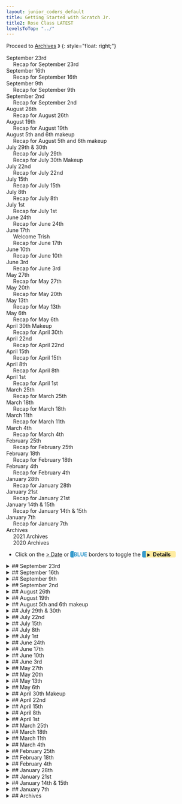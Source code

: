 ```yaml
---
layout: junior_coders_default
title: Getting Started with Scratch Jr.
title2: Rose Class LATEST
levelsToTop: "../"
---
```



Proceed to [Archives](./RoseClassNotes-Archives.html) 》 
{: style="float: right;"}
<br clear="both">

<div id="toc">

<!-- TOC -->

* [September 23rd](#september-23rd)
  * [Recap for September 23rd](#recap-for-september-23rd)
* [September 16th](#september-16th)
  * [Recap for September 16th](#recap-for-september-16th)
* [September 9th](#september-9th)
  * [Recap for September 9th](#recap-for-september-9th)
* [September 2nd](#september-2nd)
  * [Recap for September 2nd](#recap-for-september-2nd)
* [August 26th](#august-26th)
  * [Recap for August 26th](#recap-for-august-26th)
* [August 19th](#august-19th)
  * [Recap for August 19th](#recap-for-august-19th)
* [August 5th and 6th makeup](#august-5th-and-6th-makeup)
  * [Recap for August 5th and 6th makeup](#recap-for-august-5th-and-6th-makeup)
* [July 29th & 30th](#july-29th--30th)
  * [Recap for July 29th](#recap-for-july-29th)
  * [Recap for July 30th Makeup](#recap-for-july-30th-makeup)
* [July 22nd](#july-22nd)
  * [Recap for  July 22nd](#recap-for--july-22nd)
* [July 15th](#july-15th)
  * [Recap for July 15th](#recap-for-july-15th)
* [July 8th](#july-8th)
  * [Recap for July 8th](#recap-for-july-8th)
* [July 1st](#july-1st)
  * [Recap for July 1st](#recap-for-july-1st)
* [June 24th](#june-24th)
  * [Recap for June 24th](#recap-for-june-24th)
* [June 17th](#june-17th)
  * [Welcome Trish](#welcome-trish)
  * [Recap for June 17th](#recap-for-june-17th)
* [June 10th](#june-10th)
  * [Recap for June 10th](#recap-for-june-10th)
* [June 3rd](#june-3rd)
  * [Recap for June 3rd](#recap-for-june-3rd)
* [May 27th](#may-27th)
  * [Recap for May 27th](#recap-for-may-27th)
* [May 20th](#may-20th)
  * [Recap for May 20th](#recap-for-may-20th)
* [May 13th](#may-13th)
  * [Recap for May 13th](#recap-for-may-13th)
* [May 6th](#may-6th)
  * [Recap for May 6th](#recap-for-may-6th)
* [April 30th Makeup](#april-30th-makeup)
  * [Recap for April 30th](#recap-for-april-30th)
* [April 22nd](#april-22nd)
  * [Recap for April 22nd](#recap-for-april-22nd)
* [April 15th](#april-15th)
  * [Recap for April 15th](#recap-for-april-15th)
* [April 8th](#april-8th)
  * [Recap for April 8th](#recap-for-april-8th)
* [April 1st](#april-1st)
  * [Recap for April 1st](#recap-for-april-1st)
* [March 25th](#march-25th)
  * [Recap for March 25th](#recap-for-march-25th)
* [March 18th](#march-18th)
  * [Recap for March 18th](#recap-for-march-18th)
* [March 11th](#march-11th)
  * [Recap for March 11th](#recap-for-march-11th)
* [March 4th](#march-4th)
  * [Recap for March 4th](#recap-for-march-4th)
* [February 25th](#february-25th)
  * [Recap for February 25th](#recap-for-february-25th)
* [February 18th](#february-18th)
  * [Recap for February 18th](#recap-for-february-18th)
* [February 4th](#february-4th)
  * [Recap for February 4th](#recap-for-february-4th)
* [January 28th](#january-28th)
  * [Recap for January 28th](#recap-for-january-28th)
* [January 21st](#january-21st)
  * [Recap for January 21st](#recap-for-january-21st)
* [January 14th & 15th](#january-14th--15th)
  * [Recap for January 14th & 15th](#recap-for-january-14th--15th)
* [January 7th](#january-7th)
  * [Recap for January 7th](#recap-for-january-7th)
* [Archives](#archives)
  * [2021 Archives](#2021-archives)
  * [2020 Archives](#2020-archives)

<!-- /TOC -->

</div>

-   Click on the [> Date]() or <span style="color: #3399cc;  border-left: 9px solid #3399cc!important;border-radius: 4px 4px; font-weight: bold">BLUE</span> borders to toggle the <span style="background-color:#ffeca0; border-left: 10px solid #3399cc !important;border-radius: 4px 4px;"><b> &nbsp;<span style="font-size: 70%">▶︎</span>&nbsp;&nbsp;Details&nbsp;&nbsp;&nbsp;&nbsp;</b></span> 


<details markdown=1>
<summary markdown=1>## September 23rd
</summary>

## September 23rd

### Recap for September 23rd

- Student M
Student M began early progress on our next project, a Halloween Project. We talked about different kinds of intro screens, and he found a zombie gif he wanted to use online. Using unscreen, we removed the background. He then added some text and I showed him how to use the option key to enlarge text while keeping the ratio the same. I also showed him how to copy characters from costume to costume. 


- Student S
Student S added information about her Scratch project to her Showcase Poster.

{% include zakviewer.html Name="2022-09-23 ChaseGame" ID="https://scratch.mit.edu/projects/736277625/" caption="This project uses the arrow keys to move the player, and if the player is touching the man with crossed arms, he disappears." %}


* Student D
Student D remade his pong game by completing the tutorial. He added various effects like changing color when the ball hits the padded.  

{% include zakviewer.html Name="2022-09-23 ball bounce" ID="https://scratch.mit.edu/projects/732792226/" caption="I showed him how to use a broadcast to add sound and adjust the volume so the paddle sound and game sound could both be heard." %}


</details>



<details markdown=1>
<summary markdown=1>## September 16th
</summary>

## September 16th

### Recap for September 16th

Student Y
: Student Y finished his Showcase presentation and made final adjustments to his project. He got stuck hiding both a sprite and its clone, and the main concept he needed was that broadcasts are run by both parents and clones. Instead of hiding directly, using a broadcast can hide and show them both at the same time. Working independently he also added a button. 

学生Yはショーケースのプレゼンテーションを終え、プロジェクトの最終調整を行いました。彼はスプライトとそのクローンの両方を隠して立ち往生し、彼が必要としていた主なコンセプトは、放送は両親とクローンの両方によって実行されることでした。直接非表示にする代わりに、ブロードキャストを使用すると、両方を同時に非表示にしたり表示したりできます。独立して作業していた彼は、ボタンも追加しました。

Student K
: He finished his Showcase poster. In his project, his game replay step was not showing the right  background. The key was to find which sprite had the background he wanted, and then which message should show the background. 

彼はショーケースのポスターを完成させました。彼のプロジェクトでは、ゲームのリプレイステップが適切な背景を表示していませんでした。重要なのは、どのスプライトに彼が望む背景があるか、そしてどのメッセージに背景を表示するべきかを見つけることでした。

Student M
: Student M made an important realization all by himself. He wanted money to be 10 or more, but was using a test if money > 10. He realized that he should use if money > 8 for the test instead. It is impressive that he figured this out on his own, and shows his capacity for logical thinking and problem solving. 

学生Mは、重要なことをすべて自分で実現しました。彼はお金が10以上になることを望んでいましたが、お金が10>かどうかのテストを使用していました。彼は、代わりにテストにお金が8>場合を使うべきだと気付きました。これを自分で考え出し、論理的思考と問題解決の能力を発揮しているのが印象的です。

Student S
: She is making a second project for her showcase. In fact, she made a mistake (using y instead of x) following the tutorial, it led to some problem solving. I introduced her to the concept of x and y axes, and she was able to find the mistake. When she finished the tutorial project, she did a great job adding up and down motion to it, and adding sound to her project.

彼女はショーケースのために2番目のプロジェクトを作っています。実際、彼女はチュートリアルに従って(xの代わりにyを使用して)間違いを犯し、それはいくつかの問題解決につながりました。私は彼女にx軸とy軸の概念を紹介し、彼女は間違いを見つけることができました。チュートリアル プロジェクトが終了すると、上下の動きを追加し、プロジェクトにサウンドを追加するのに素晴らしい仕事をしました。


Student D
: Student D  did a lot of work adding a second project to his Showcase, when tragedy struck. His computer crashed unexpectedly, and the project was erased from Scratch (somewhat unexplicably). Luckily we have a little time before the showcase to recreate it.

学生Dは、悲劇が襲ったとき、彼のショーケースに2番目のプロジェクトを追加する多くの仕事をしました。彼のコンピュータは予期せずクラッシュし、プロジェクトはスクラッチから消去されました(やや不可解なことに)。幸いなことに、ショーケースの前にそれを再現する時間があります。

</details>

<details markdown=1>
<summary markdown=1>## September 9th
</summary>

## September 9th

### Recap for September 9th

Today was an artistic day as kids finished the final version of their Showcase Posters. After fixing the grammar of their drafts, we got out the pens, paper, and scrapbook sheets and created the final mockups, added decorative touches, and put it all together in the scrapbooking sheets. Kids really enjoyed pulling back the cover sheets. The results we quite nice.

{% include imgur.html title="" ID="https://i.imgur.com/RTatZto.jpg" caption="Come to our Showcase on September 30th, after 5PM, to see the rest." width="" height="" spacer="" %}

More than just an art project, this activity is a way of helping kids take pride in their work

It also helps them reflect on questions like:
- What makes a project great? What are the elements of a good game?
- What do I like about this project? What do I like? What would other people like?
- How would I explain this project to someone else? 
- What is a good set of instructions?  How do I make the game easy to use?
- How do specific code points work in the game? How do blocks go together to accomplish major and minor tasks?

Working on the text helped me work on and evaluate the kids' English skills as well. The writing and rewriting process helped them learn and reinforce new skills related to spelling, grammar, vocabulary, and so on. After the break we had a group sharing time where kids practice presenting about their project with others in English.



</details>

<details markdown=1>
<summary markdown=1>## September 2nd
</summary>

## September 2nd

### Recap for September 2nd

Today we continued working on preparation for the Fall Showcase. Kids started or continued adding sections to their Poster, including summaries, favorite parts, instructions and game play, details about the code, and fun facts. 

In addition I did a few one-on-one sessions with the kids, including fixing an accidentally deleted sprite, and initializing positions so the sprite would stay in position.

At the end of class I noted with them some of their accomplishments for the day:

- Student M wanted to write in Japanese first and then translate that into English. When he tried to explain the Japanese to me in English, he found he could just say it in English directly.

- Student D worked very steadily and neatly.

- Student S was good at asking for help and being patient about getting answers.

- Student Y was also very organized and worked independently.

- Student K enjoyed collaborating and made a good effort at explaining his questions English.

- Student H was very enthusiastic and showed initiative and creativity. His poster design was a model for the rest of the class. 

</details>


<details markdown=1>
<summary markdown=1>## August 26th
</summary>

## August 26th

### Recap for August 26th

Today we began with an overview of the upcoming Fall Showcase. (more information about this will be sent to parents soon.) I went over the various elements they will be prepared to talk about, such as giving an introduction, explaining the game play, and so on.

Student K and M  wrote short descriptions of their projects as part of their introductions. This inspired them to make minor improvements to their games, such as adding a game over score or descriptions of the various levels.

Student S chose some projects for her Showcase and we practiced describing her ScratchJr. projects and how they function. She may also demonstrate a recent Scratch project.


</details>


<details markdown=1>
<summary markdown=1>## August 19th
</summary>

## August 19th

### Recap for August 19th


{% include zakviewer.html Name="2022 8 19 COFM Final" ID="https://scratch.mit.edu/projects/716775548/" caption="Student M has completed his project. 

His final addition this week was to add a high score variable and show it, just as in [this Jelly Jump project](https://scratch.mit.edu/projects/674006017/). We examined the code, and found and imported the sprite that displays the score, and the code in the project that updates the score:

``` 
when @greenFlag clicked
forever
    set [score v] to (round (((scrollY) + (50)) / (100)))
    if <(score) > (☁ Actual highscore)> then
        set [☁ Actual highscore v] to (score)
    end
end
```
{: .msb}

He then modified this to work in his project.

``` 
when @greenFlag clicked
forever
    if <(MONEY) > (☁ Actual highscore)> then
        set [☁ Actual highscore v] to (MONEY)
    end
end
```
{: .msb}

This was a great exercise in hacking and reusing code from one project to another.
<span>" %}


{% include zakviewer.html Name="2022 8 19 Submarine remix on Scratch" ID="https://scratch.mit.edu/projects/593081843/" caption="We then discussed his next project, and he looked through his rather long list of remixes to find one he liked, which turns out to be this submarine game." %}


Since Student S is starting Scratch, I suggested she try [Run Marco Run](https://runmarco.allcancode.com/), which is a useful as training for using Scratch. She was able to get through the first few levels very well on her own. 

{% include imgur.html title="" ID="https://i.imgur.com/lyVrsXp.jpg" caption="When she reached the stage of having to repeat a series of blocks we used pen and paper to work out what the repeated sequence should be. After a few tries she seemed to get it." width="" height="300px" spacer="" %}

{% include zakviewer.html Name="2022 8 19 heart, cloud and ballon" ID="https://scratch.mit.edu/projects/719819301/" caption="She also finished the flying tutorial she started last week. I challenged her to add something to the project, and suggested she use a change size block, and this is how it came out." %}

Student H mostly explored on his own. Though he indicated he wanted to make a project, he did not do so in the end.




</details>



<details markdown=1>
<summary markdown=1>## August 5th and 6th makeup
</summary>

## August 5th and 6th makeup

### Recap for August 5th and 6th makeup



This week some of our class joined with the Summer Coding Camp, where they could work with other scratchers. 

{% include zakviewer.html Name="2022 8 5 Student K Roulette Wheel" ID="https://scratch.mit.edu/projects/719581720/" caption="For example, Student K made this project with a start button and a rotationg roulette wheel." %}

{% include zakviewer.html Name="2022 8 5 Student K color effect" ID="https://scratch.mit.edu/projects/614660661/" caption="He also made a series of projects such as this one exploring color effects." %}

{% include zakviewer.html Name="2022 8 5 Student D" ID="https://scratch.mit.edu/projects/718490181/" caption="Student D also joined the Cooding camp and worked on this maze project." %}

{% include zakviewer.html Name="2022 8 5 COFM for 2022 07 29 code with instructions on Scratch" ID="https://scratch.mit.edu/projects/716775548/" caption="Student M finished adding the art gallery for his project and initialized his variables. I can see that he is beginning to understand how to modify the project, and the project is now quite functional." %}

{% include zakviewer.html Name="2022 8 5 Untitled on Scratch" ID="https://scratch.mit.edu/projects/719819301/" caption="Student S is graduating up to scratch, and made this project based on a flying tutorial. She is doing a great job quickly developing mouse and keyboard skills needed for Scratch, and is able to navigate the tutorial almost by herself." %}

</details>


<details markdown=1>
<summary markdown=1>## July 29th & 30th
</summary>

## July 29th & 30th

### Recap for July 29th


{% include zakviewer.html Name="2022-07-29 Demon Game" ID="https://scratch.mit.edu/projects/708689193/" caption="Student K fixed his weapons to show meaningful weapon names when hovering. He added code to attack when the space key is pressed. The coding focus was broadcasts and creating myblocks." %}


{% include zakviewer.html Name="2022-07-29 COFM " ID="https://scratch.mit.edu/projects/716775548/" caption="Student M started making the code for his 3rd room. We reviewed the concept of nested ifs, and when he suddenly got it, he was off. He is making great progress and as usual showing great initiative." %}



{% include imgur.html title="" ID="https://i.imgur.com/M5KIwGR.gif" caption="Student S created a variation of the Animate My Name Bootup Project. We used multiple start blocks to make the letters move at different angles and spin at different speeds." width="" height="" spacer="" %}

### Recap for July 30th Makeup

{% include zakviewer.html Name="2022 8 2 Untitled-7 on Scratch" ID="https://scratch.mit.edu/projects/716423538/" caption="Though Student D arrived late and was only in class briefly, he did make this original project. The project is not quite finished but his effort working out how to code it  was very good." %}



</details>


<details markdown=1>
<summary markdown=1>## July 22nd
</summary>

##  July 22nd

###  Recap for  July 22nd


{% include zakviewer.html Name="2022 7 25 COFM" ID="https://scratch.mit.edu/projects/716761149/" caption="
Student M did some layer adjusting: the room closed sprite covering the classroom has to appear in front of the classroom when the game starts. If the he has enough money, clicking the sprite opens the classroom. We then used some nested ifs: if the cat is assigned to go to the classroom, then if there is enough money, the cat can go to the classroom. 

Student M has definitely improved his skill in the course of this project.  Having done two room with help, I think he might be ready to take on the final 6 rooms by himself. 

<span>" %}

{% include imgur.html title="" ID="https://i.imgur.com/XFfxbPF.png" caption="Student D worked on making a project about someone turning on a lightbulb. I gave him some tips on using the costume editor that he used to make this drawing." width="" height="" spacer="" %}

{% include zakviewer.html Name="2022-07-25 Untitled-7 on Scratch" ID="https://scratch.mit.edu/projects/716423538/" caption="He also made this project based on a tutorial." %}

Student S made a ScratchJr. maze project similar to a mario platformer. She did a great job using message blocks, and together we added coins that disappear when the player touches them, and even a flashing effect and sound.

Student K continued making his go home button clear all the screens. We are working on adding code that will allow the player to use the weapon to attack the spider and skeleton. 

</details>



<details markdown=1>
<summary markdown=1>## July 15th
</summary>

## July 15th

### Recap for July 15th

* Demon Game

{% include zakviewer.html Name="2022 7 15 COFM 5" ID="https://scratch.mit.edu/projects/708689193/" caption="Student K first problem was that his You Die screen was showing when the game started. This was a good demonstration of why initialization is importabe. Then he added a return HOME button" %}

{% include zakviewer.html Name="2022 07 15 broadcast demo on Scratch" ID="https://scratch.mit.edu/projects/714399589/" caption="To implement his HOME button I used this basic project to show him how to use broadcasts and receive blocks to control other blocks. Clicking the cat hides the girl and makes the bowtie jump. Hiding the screen and buttons also led into a discussion about layers." %}

* Family Mart

{% include zakviewer.html Name="2022 7 15 COFM 2022 07 15 on Scratch" ID="https://scratch.mit.edu/projects/714407794/editor" caption="Student Y finished putting in the code for his classroom and then he worked on making that classroom only open up once the money is $100. He also changed some variables his names to make them more consistent." %}

Student H all worked on his own.

ScratchJr.
  : Student A made a project focusing on using a touch block. He made several characters that you could touch to make them say silly sounds. I suggested that he had separate motions that would start and last as long as the sounds. Adjusting it to do that was kind of fun.

  : Student S made a fidget spinner project and then added many characters that also did various turns. At the end of the class we used the camera to make a turning picture fidget.





</details>


<details markdown=1>
<summary markdown=1>## July 8th
</summary>

## July 8th

### Recap for July 8th

Scratch
  : The scratch group worked on individual projects today.

* Student M continued working on adding a second room to his project, and today his focus was on creating and modifying myblocks.

{% include imgur.html title="" ID="https://i.imgur.com/MeYggxz.png" caption="By renaming and creating new myblocks, he created separate code paths for the Family Mart and Classroom." width="" height="" spacer="" %}

{% include imgur.html title="" ID="https://i.imgur.com/XoBh3y4.png" caption="He began creating the matching code for these myblocks." width="" height="" spacer="" %}

* Student K fixed a mistake he made in copying my template code, and so was finally able to get the hearts to work. 

{% include imgur.html title="" ID="https://i.imgur.com/yEzbdlP.png" caption="He also transcribed another section of code that detects when the player dies. He began working on the 'you die' screen." width="" height="" spacer="" %}

* Pong Game

I prompted Student A to add some new features to his Pong game. He wanted to make the game repeat, so I introduced broadcast and receive blocks and we used them to make his project repeat after the ball breaks. 

{% include imgur.html title="" ID="https://i.imgur.com/XQ9mkZK.png" caption="I briefly explained why we needed a stop this script block here. Then, we used broadcast and receive to add a game over effect. " width="" height="" spacer="" %}

{% include zakviewer.html Name="2022-07-09 bounce game Daifuku 2022 07 01 on Scratch" ID="https://scratch.mit.edu/projects/710787791/" caption="While class finished he was working on adding a cat who comes in at the end of the game to break the broom." %}

* Exploring 
  
Student H seemed happy exploring games on his own today.


ScratchJr.
  : The ScratchJr. kids worked with our new teacher Trisha to make several original projects.

* Cat coming out of a shell

Student A made a couple of projects with original ideas. In one of them he cleverly makes a cat come out of a shell by moving the shell out of the way. He also created some clever synchronized motions. Even though he is still getting command of Scratch program logic, he is being very creative with what he can accomplish.

* Racing Game

Student S made a kind of racing game, where you can touch the cars to make them reach the end and go to the next screen. We talked about what a good next project for her would be, and we came up with the idea for a kind of maze where you have to tap the sprites in the right order to get the cat accross the screen. I introduced her to the copy shape tool in the image editor and she explored fun way to make drawings with this. Student S is also showing a lot of creativity and independent learning as well.



</details>


<details markdown=1>
<summary markdown=1>## July 1st
</summary>

## July 1st

### Recap for July 1st

Scratch Jr.
  : Student A made a game about 2 cats fighting each other  

  : Student S maze project: we made a dragon maze game. , using messages to hide another character  
  

Scratch
  : Student Y continued working on generating random armor. He added more costumes and the appropriate code in parts of the costume but still has some parts to finish.


  : Student K worked on cleaning up his projeect by renaming sprites. I worked with him to learn how to add code from a text template.
  
  
  : Student M worked very hard this week. To create the second room (the family mart) in his project, we first renamed the original mybocks and then created similar myblocks for the second room (the classroom). He has a few more steps before the second room is working.


{% include zakviewer.html Name="2022-07-02 bounce game" ID="https://scratch.mit.edu/projects/710787791/" caption="
Student D worked on his modified Broom Pong game. he wanted the ball to break, so I showed him how to create basic animation frames of the ball breaking using the editor. He made the costumes and next week we will make the broom break when it is hit. 
" %}


Student H did not create any projects today.


</details>


<details markdown=1>
<summary markdown=1>## June 24th
</summary>

## June 24th

### Recap for June 24th

{% include zakviewer.html Name="2022-06-24 Baseball" ID="https://scratch.mit.edu/projects/708987771/" caption="Student D made a baseball game. I gave him an introduction to a variety or different blocks, for example, the 'key pressed - key pressed' trick:

```
change y by ((10) * (<key [up arrow v] pressed?> - <key [down arrow v] pressed?>))
```
{: .msb} 

makes the batter move. We make the baseball bounce against the ball and edge like this:

```
if <touching [Ball v]?> then
	point in direction (180)
	change [score v] by (-1)
end
if on edge, bounce
```
{: .msb} 

<span>" %}

{% include zakviewer.html Name="2022-06-24 Student Y Demon Game Fixed 2022 06 18 on Scratch" ID="https://scratch.mit.edu/projects/666094890/" caption="Today was a mostly a cleanup day for Student Y, who cleaned up his code to incorporate his armor selection step into the main flow. " %}

{% include zakviewer.html Name="2022-06-24 Demon Game with instructions cleaned up copy on Scratch" ID="https://scratch.mit.edu/projects/708689193/" caption="Student K also worked on his Demon Game" %}

{% include imgur.html title="" ID="https://i.imgur.com/tZPxb7v.png" caption="I gave him a rubric to complete and he make the corresponding code (with one mistake). He was very clever and discovered he could use emoji as costume names." width="" height="" spacer="" %}


{% include zakviewer.html Name="2022-06-29 COFM 2022 06 24 with directions for next week on Scratch" ID="https://scratch.mit.edu/projects/709704281/" caption="Student M began adding a second room to his project. He created new my blocks and used an if block to select which room his sprite will go to. This is still a work in progress." %}

Student S worked on making a simple maze in scratch.

Student A created a game in ScratchJr.: 

{% include giphy.html link="https://media.giphy.com/media/g6hT24RX0z023KDlFE/" %} 

Student H did not do any coding today, but focused on a fortnite scratch game.


</details>


<details markdown=1>
<summary markdown=1>## June 17th
</summary>

## June 17th

### Welcome Trish
A new assistant, Trish, will be joining our Friday class. She spent most of the class getting to know some of the kids, and having them 'teach her' about Scratch and ScratchJr. Trish is one of our Thursday Emerging Fluency teachers, but she will be coding with us on Fridays, so feel free to introduce yourself to her.


### Recap for June 17th

{% include zakviewer.html Name="2022-06-17 Student M COFM " ID="https://scratch.mit.edu/projects/701386865/" caption="First, Student M fixed the routine changes the max in the room when clicked. Then he made a new room for his cars if they get more than 100 pts." %}
{% include imgur.html title="" ID="https://i.imgur.com/CCH7VkZ.png" caption="He was able to code this mostly on his own, which was a step up for him." width="" height="" spacer="" %}


{% include zakviewer.html Name="2022-06-17 Student Y Demon Game Fixed 2022 03 25 on Scratch" ID="https://scratch.mit.edu/projects/666094890/" caption="Student Y first did some housekeepin on his project, such as fixing the initial position of his armor stand, and properly naming his sprites.  " %}

{% include zakviewer.html Name="2022-06-17 Simple broadcast on click demo" ID="https://scratch.mit.edu/projects/706303339/" caption="Then I created him this demo project so he could see how to use broadcasts and randomly generate different armor. He worked on creating more armor for his project." %}


{% include zakviewer.html Name="2022-06-17 Student K Demon Game" ID="https://scratch.mit.edu/projects/703632443/" caption="student K created a variable for Health Points and made his character lose HP when attacked by the spider or goblin. I explained to him how to make his heart show health points, but we left coding it until next week. It will eventually look like this: 

```
define renew health
show
if <(id) > (HP)> then
    switch costume to [black v]
    if <(id) < ((HP) + (10))> then
        switch costume to [half v]
    end
else
    switch costume to [red v]
end
show
```
{: .msb}

<span>" %}


{% include imgurmp4Captioned.html title="" link="https://i.imgur.com/GyJP5lm.mp4" caption="
A new teacher, Trisha, is joining us, and Student A and showed off his latest project to her about a cat and 'letter' M ? having a conversation. This is a good use of message and wait blocks to keep the conversation going." width="" height="" spacer="" %}



</details>

<details markdown=1>
<summary markdown=1>## June 10th
</summary>

## June 10th

### Recap for June 10th


{% include zakviewer.html Name="2022-06-10 butter on Scratch" ID="https://scratch.mit.edu/projects/703548222/" caption="Student H made a project devoted to the song Butter. We touched on how to initialize project, how to trigger an action with a click, and how to broadcast a message to all the blocks (so they hide), and included a glide and change size block when BTS is clicked. This project is a step forward for this child." %}

{% include zakviewer.html Name="2022-06-10 Demon Game with instructions" ID="https://scratch.mit.edu/projects/679374913/" caption="Student K worked on making the Spider move when the main game starts. Eventually the spider will deliver damage to Maikey, and the damage will be shown in the hearts. " %}

{% include zakviewer.html Name="2022-06-12 Student Y Demon Game Fixed 2022 03 25 on Scratch" ID="https://scratch.mit.edu/projects/666094890/" caption="Student Y revised his armor selection system. After pressing 'a' the armor selection screen shows. Pressing the random armor button sends a messge to generate a random weapon in the weapon block." %}


Student S made a project where a dragon tries to eat Utlraman. She used say, blocks, bump blokcs, visibility blocks, among others. The she began a 'day in the life' project that makes a 4 panel comic. She began by making a conversation bwteen here and her mother.

Student A made project called a sunny day for biking where and airplane and a bicyle walk through a scene with clouds, birds and a jumping basketball.

{% include zakviewer.html Name="2022-06-12 COFM 2022 06 03 with directions for next week on Scratch" ID="https://scratch.mit.edu/projects/701386865/" caption="Student M added some template code that increased the maximum number of occupants if the player has enought money. Then we adjust this in class to happen if the player clicks the family mart." %}



{% include zakviewer.html Name="2022-06-12 Untitled-3" ID="https://scratch.mit.edu/projects/703546178/" caption="Student D made a balloon popping game from a tutorial. Then we worked together to come up with some improvements such as sounds, setting a score limit of 100, color effects, and a star effect." %}


{% include imgur.html title="" ID="https://i.imgur.com/cHmQN3m.png" caption="The star effect uses the mosaic effects." width="" height="" spacer="" %}



</details>


<details markdown=1>
<summary markdown=1>## June 3rd
</summary>

## June 3rd

### Recap for June 3rd


{% include zakviewer.html Name="2022-06-03 COFM " ID="https://scratch.mit.edu/projects/701386865/" caption="Student M and I discussed next steps for his program. He wanted to make it that if you have enough money, the number of people in the Family Mart goes up. I gave him some pseudocode for how to do it, and he made an effort to complete it, to be completed next week." %}



{% include imgur.html title="" ID="https://i.imgur.com/tYe4T4M.png" caption="Student A made a multiscreen project. The first has the cat saying something and then goin gto the second dscreen. " width="" height="" spacer="" %}

{% include imgur.html title="" ID="https://i.imgur.com/Tto3bN2.png" caption="The second used the bump block to play a game of basketball. " width="" height="" spacer="" %}

{% include imgur.html title="" ID="https://i.imgur.com/Tto3bN2.png" caption="The third created a conversation between the cat and the robot using message blocks. Student A is making progress." width="" height="" spacer="" %}


{% include zakviewer.html Name="2022-06-03 Student D Pong" ID="https://scratch.mit.edu/projects/700521898/" caption="Student D made the pong tutorial. Then I challenged him to make some modifications. He made the color of the padddle chane when it is hit. He learned how to use the time to limit the game to 3 minutes. We talked about how to calulate how many seconds are in 3 minutes. He added levels, and the speed of the ball changes each level. He added a score." %}


Student S made a project describing her day. In addition to using a variety of blocks, I sowed her a trick to make it look as though she is getting dressed and the clothes are following her in the 2nd and 3rd screen.
{: .jsgif style='margin-bottom:0;'}
{% include giphy.html link="https://media.giphy.com/media/pbnDkWsoPLAHiGDyke/" %} 


Student H was not feeling well and spent most of the class resting.
{: .jsgif}

{% include zakviewer.html Name="2022-06-03 Student Y Demon Game" ID="https://scratch.mit.edu/projects/666094890/" caption="Student Y wanted to create a minecraft armor table. After a little discussion he understood the basic procedure and he used some initial go to blocks to place each part. When you press 'a'' the table appears." %}

{% include zakviewer.html Name="2022-06-03 Demon Game with instructions" ID="https://scratch.mit.edu/projects/679374913/" caption="Student K continued working on adapting his characters' costumes." %}

</details>



<details markdown=1>
<summary markdown=1>## May 27th
</summary>

## May 27th

### Recap for May 27th


UFO
  : Student S worked on her own project for a while, and then we worked together on an original project about UFO's. Two cats are speaking. She learned the "bump and step back" trick to activate a bump without getting stuck in a loop. She used wait blocks to make a conversation, and then a UFO appears.

{% include giphy.html link="https://media.giphy.com/media/r2SSTXQWb5kzXQygHu/" %} 


{% include veed.html title="" ID="https://www.veed.io/embed/fb341e14-92fd-4afc-9188-b0fe19c93248" caption="Student A made a project that used tap blocks and messages and a variety of blocks, including ones he created himself." width="" height="" spacer="" %}


 
{% include zakviewer.html Name="2022-05-7 Cat owns an Family Mart 2022 05 20 with directions" ID="https://scratch.mit.edu/projects/694152059/" caption="Student M followed a template that I gave him and added code to make his cats return when the family mart is full. " %}

{% include imgur.html title="" ID="https://i.imgur.com/6PxIh9R.png" caption="He learned how to use the set variable and swich costume blocks to create the effect." width="" height="" spacer="" %}


{% include imgur.html title="" ID="https://i.imgur.com/zjOyaqr.png" caption="Student K worked on carefully redrawing his character so it could be blue. Due to a limitation in Scratch this was necessary. This was a time consuming progress so kudos for sticking with it." width="" height="" spacer="" %}


{% include zakviewer.html Name="2022-05-27ß Scratch Project" ID="https://scratch.mit.edu/projects/697370880/" caption="Student D worked on various challenges using the point and move blocks. For example he had to make the 7 sprite move in a square, and then in a larger square. The next challenge, partly completed, is to make the 7 and 9 switch places." %}


</details>


<details markdown=1>
<summary markdown=1>## May 20th
</summary>

## May 20th

### Recap for May 20th


{% include zakviewer.html Name="2022-05-21 Cat owns an Family Mart 2022 05 20 with directions for next week on Scratch" ID="https://scratch.mit.edu/projects/694152059/" caption="student M made the cat go back to his original place when the family mart was full. " %}


{% include zakviewer.html Name="2022-05-21 Demon Game using clones on Scratch" ID="https://scratch.mit.edu/projects/679374913/" caption="Student K modified his code so that the weapons follow his Maikey sprite. He also added some more sprites." %}

{% include zakviewer.html Name="2022-05-21 Student Y Demon Game Fixed 2022 03 25 on Scratch" ID="https://scratch.mit.edu/projects/666094890/" caption="Student Y added more characters to his game. We discussed how to go about making names for his characters that appear above them." %}


{% include zakviewer.html Name="2022-05-21 にゃんこ大戦争 on Scratch" ID="https://scratch.mit.edu/projects/689871622/" caption="Student H began making a battle cats project by using the youtube video below" %}

{% include youtubelazy.html  videoID="-K2T5o0eYbk" %}


Student S made another BootupPD project called my family. We then upgraded the project by making the characters speak, and I gave her the challenge of making the characters speak in turn. This is an exercise in using bump blocks, the start block, and message blocks. Next we will continue making the conversation pass from person to person in the project.

Student A worked on a rocket project and played with the costume editor and adding photos.


{% include zakviewer.html Name="2022-05-21 Untitled on Scratch" ID="https://scratch.mit.edu/projects/693723636/" caption="Student D worked his first tutorials in scratch. After he had a basic understanding of the layout and how to place blocks I encouraged him to explore the blocks he could. He worked mostly wiht the say and move blocks, but he also discovered the myblock feature. I showed him how to use that to repeat actions several times." %}


</details>


<details markdown=1>
<summary markdown=1>## May 13th
</summary>

## May 13th

### Recap for May 13th



{% include zakviewer.html Name="2022-05-13 Student Y Demon Game " ID="https://scratch.mit.edu/projects/666094890/eitor" caption="Student Y's main objective today was to have a character lose 'power' when clicked. " %}

{% include imgur.html title="" ID="https://i.imgur.com/l29boIW.png" caption="He tried to figure it out himself, and got very close. The power needed to be multliplied by -1 for the routine to work. When the character runs out of power, he will fall over and dies." width="" height="" spacer="" %}

{% include zakviewer.html Name="2022-05-13 Demon Game using clones on Scratch" ID="https://scratch.mit.edu/projects/679374913/" caption="Student K made his Maikey sprite move on arrow presses and made other adjustments to his game." %}

{% include zakviewer.html Name="2022-05-13 Student H looking for eyeglasses " ID="https://scratch.mit.edu/projects/553913239/" caption="Student H came up with 2 projects this week. He made this game that had a crazy cat chaing a pair of sunglasses." %}


{% include zakviewer.html Name="2022-05-13 Student H にゃんこ大戦争" ID="https://scratch.mit.edu/projects/689871622/" caption="He also made this cat that fires cats project. Click the bottom cat to see it in action." %}


ScratchJr
  : The ScratchJR kids worked on making a racing game based on this BootupPd project. 

{% include youtubelazy.html  videoID="0QY_rF8h6-Y" %}

First we made the characters move at different speeds, and to return home when they touch another character at the end of the line. Student A had a lot of fun experimenting with the drawing editor. Student S made this into a Mother's Day project, and showed initiative and creativity in choosing characters and in making the course go vertically, which looks very nice. 

{% include giphy.html link="https://media.giphy.com/media/0gu6fdPTswX9AnIkx1/" %} 



</details>

<details markdown=1>
<summary markdown=1>## May 6th
</summary>

## May 6th

### Recap for May 6th

ScratchJr
  : Student A decided to review skills by making his own project. It involved characters moving across the screen and bumping into each other. He also greatly enjoyed typing in various emoji. 

  : Student S made a project where the characters move, bump into each other, and can be tapped to do things. This is a review of how to use in the bump, touch and loop blocks.
{% include giphy.html link="https://media.giphy.com/media/rYHuM5QrTmL50Odcag/" %} 

Scratch
  : Students K and Y both use clones to show the tools. student M
{% include imgur.html title="" ID="https://i.imgur.com/tePWjT5.png" caption="When they press the tool number key, it should move to the player. We  learned how to use the join block with a variable to detect different types of key presses with one block. This way we compare the clicked key to the id of the clone and know which clone to activate. This works for clicks too" width="" height="" spacer="" %}


{% include zakviewer.html Name="2022-05-06 Demon Game using clones" ID="https://scratch.mit.edu/projects/679374913/" caption="You can see it here after choosi" %}

{% include imgur.html title="" ID="https://i.imgur.com/OUlDgSV.jpg" caption="Student Y worked on making a detailed plan for his project. Many students are reluctant to do this step, but he has embraced it with flair. also needed some instruction on converting webp files to jpg for his project." width="" height="" spacer="" %}


{% include imgur.html title="" ID="https://i.imgur.com/2804sgk.png" caption="Student M worked on making his cats go to Family Mart when they reach the middle. First we shrink them, increase the number of occupants and go to the room. He used a repeat loop for the shrink routine, and go to and ghost effects to make him disappear and reappear." width="" height="" spacer="" %}


First, Student H completed a 5 minute challenge to refactor a shooter game so it worked with the arrow keys instead of the w-a-s-d keys. Then I helped him change a video into a gif to import it into a new project. To help him maintain focus I used a 5 minute timer for him. If he maintained focus for 5 minutes, he would gain some free time. This seemed to be increase the amount of time he could stay on focus.

{% include zakviewer.html Name="2022-05-06 戦え" ID="https://scratch.mit.edu/projects/684157189/" caption="He also made several new mini-projects such as this one, which shows considerable progress." %}

</details>


<details markdown=1>
<summary markdown=1>## April 30th Makeup
</summary>

## April 30th Makeup

### Recap for April 30th



* Today Student M worked on his **Cat owns a Convenience Store** project. 


{% include imgur.html title="" ID="https://i.imgur.com/KZZjj53.png" caption="The first step was to set up 3 variables: room occupants, max in room, money. He then created myblocks (get money, go to room 1, leave room when ready) for the main start as a clone loop. This is the main game loop. We also started making the get money loop." width="" height="" spacer="" %}


{% include zakviewer.html Name="2022-04-30 Cat owns a Convenience Store" ID="https://scratch.mit.edu/projects/655392474/" caption="No visible changes as yet..." %}


* The other students in the class took turns "tutoring" Student S in using ScratchJr. They began a project with 2 screens, and I challenged her to continue the story on her own.

{% include imgur.html title="" ID="https://i.imgur.com/X6CV8nC.gif" caption=" She created a game where the cat chases the piece of toast. If it touches the toast it shrinks and the user has to touch it to make it bigger again. We talked about how to know when a game is over, and suggested the game end after 25 loops. She worked well on her own, and I gave her some help making the toast say 'ouch' using the bump block, and adding a jump to the fourth screen, by adding a blank screen, returning to screen 3, and then dragging the block. She also learned how to drag a sprite to a screen to make a copy of it in that screen." width="" height="" spacer="" %}




</details>



<details markdown=1>
<summary markdown=1>## April 22nd
</summary>

## April 22nd

### Recap for April 22nd

{% include zakviewer.html Name="2022-04-22 Demon Game using clones on Scratch" ID="https://scratch.mit.edu/projects/679374913/" caption="Student K continued trying to understand clones. We talked about how to size the health that make up his health meter. We created a new message to eliminate the need for many individual sprites and go directly to the main health sprite. We struggled to position the hearts at the right location, because it turned out an error elsewhere in his code was hiding the heart." %}


Student Y worked on figuring out how his player should choose their costume. Unusually, he dseems to have decided on a mix between randomly and with some user control. Once this is clear, he will be able to code it.

Student S chose to make another square maze like this: 

![](./../../../junior_coders/Overview/images/FollowTheMazeGame.gif)

Her focus was on learning how to use the paint editor to change line shapes, how to use the camera to import Pokemon images (for the buttons) into the paint editor, and then how to create buttons using messages. 

Student D worked on making a simplified Math Quiz. The key point was how to use messages to control the sequence of actions: Question 1 => Answer 1 -> Question 2 => Answer 2 -> Question 3 => Answer 3 -> Game over screen, where each arrow is a send/receive pair of blocks. He also learned how to use the camera to import images, and about using the hide and show blocks.

Students M and H made minor progress on their recent projects.


</details>



<details markdown=1>
<summary markdown=1>## April 15th
</summary>

## April 15th

### Recap for April 15th

Student M worked on developing his Cat Owns an Inn project. His plan is
* Each cat that goes into Room 1 gives $2
* A maximum of 5 cats can go into the room
* If you have more than $10, the maximum goes up by 1
* If the room is full, the cat goes back and has a worried expression. 

We began to code this, and talked about the variables we would need. 

Students Y and K are both at a stage where their Demon Game programs need to use clones to create multiple copies of a sprite. Today we discussed exactly how they want to use the clones. For example, how to choose weapon randomly or how to create hearts to show character strength. Once it is clear what they want, we will be able to make the clones behave as they should.

Students A and S worked first on making square mazes. In addition to giving practice in using the paint editor to control line thickness and fills, it demonstrates creating buttons that send messages.

![](./../../../junior_coders/Overview/images/FollowTheMazeGame.gif)


For a follow-up challenge we then created an Animate My Name project. The special challenge was making the middle letter make the outside letters change places. This involves one message going to two sprites at the same time.

{% include giphy.html link="https://media.giphy.com/media/PUxPUNhdwXulzfL1Za/" %} 


{% include zakviewer.html Name="2022-04-15 CHristmas Project" ID="https://scratch.mit.edu/projects/676278234/" caption=" He got a gif off the internet and added a modified version of a stock sound. He had a lot of fun showing it off after class to other students and parents." %}


</details>

<details markdown=1>
<summary markdown=1>## April 8th
</summary>

## April 8th

### Recap for April 8th

{% include zakviewer.html Name="2022-04-10 Demon Game" ID="https://scratch.mit.edu/projects/614681649/" caption="Student K continue working on his Demon game. He added some more game elements to his main screen, lik HP and hearts. He also began working on making a key press move the weapon to Mikey." %}


{% include imgur.html title="" ID="https://i.imgur.com/7P6sz1j.png" caption="Student M worked on making his cats point in the right direction when they appear. This involved an if test.  We used a set rotation style to keep the cat from rotating upside down, and set the direction to 90 or -90, depending on the variable left or right. The variable left or right is 1 when the character is on the right, and 2 when the character is on the left." width="" height="" spacer="" %}



Scratch Jr New Students
  : New student S1 used ScratchJr. to make a maze. We created a sprite with a set of shapes, and then she taught the cat to move around the shapes. We coded it so that if she touched the shapes, she would return to the original position. At the end we added a target sprite and a special effect when we successfullly reach the end of the maze.

  : New Student S2 started off by exploring Scratchjr. on his own. He told me he likes Pokemon characters, and he played with the paint editor. We made the pokemon characters move around the screen. I taught him how to copy code and he discovered that copying the same motion script made the characters move faster and faster. 


</details>



<details markdown=1>
<summary markdown=1>## April 1st
</summary>

## April 1st

### Recap for April 1st

Countdown Timer
  : Student K's first task was to create a countdown for the start of the game.

{% include imgur.html title="" ID="https://i.imgur.com/g8SGoDA.png" caption="We showed the sprite for 3 seconds, then waited, then broadcast to sprite 2," width="200px" height="" spacer="" %}

{% include imgur.html title="" ID="https://i.imgur.com/Cpyuhb0.png" caption="again, to sprite 1," width="150px" height="" spacer="" %}

{% include imgur.html title="" ID="https://i.imgur.com/NkJTmUD.png" caption="then finally to the start sprite," width="150px" height="" spacer="" %}

{% include imgur.html title="" ID="https://i.imgur.com/Ym9PYtw.png" caption="and lastly to where the game begins. This was a good demonstration of how broadcasts can be chained from one into the next to create a sequence of events." width="" height="" spacer="" %}

Using Clones to Choose a Weapon
  : Both Students today were at a stage in the game where they could use clones to create a series of buttons for choosing a weapon. 

{% include zakviewer.html Name="2022-04-07 Student Y Demon Game Fixed 2022 04 01 fixed" ID="https://scratch.mit.edu/projects/672566264/" caption="Student Y learned how to use one sprite to choose a weapon. We created clones, and when the clones are clicked, we set a local variable that tells us which weapon to show." %}


{% include zakviewer.html Name="2022-04-08 Demon Game" ID="https://scratch.mit.edu/projects/614681649/" caption="Student K also began working on this stage." %}



</details>


<details markdown=1>
<summary markdown=1>## March 25th
</summary>

## March 25th

### Recap for March 25th

{% include zakviewer.html Name="2022-03-25 Student M Cat owns an Inn Revised" ID="https://scratch.mit.edu/projects/666047491/" caption="Student M began making the Cat Owns an Inn Project. This project was intended as a quick intro to key concepts that he has identified as needed but has not coded before. Ideas covered included Broadcast Model, Initialization, Creating Clones, Starting a Clone, Creating Variables, Size and Ghost effect, random numbers, glides, and ifs and conditionals." %}


{% include imgur.html title="" ID="https://i.imgur.com/beKJV7G.png" caption="Student K created a ground by using eight 'dirt' sprites, and I showed him how to create an array of buttons with just one sprite using clones." width="" height="" spacer="" %}

{% include zakviewer.html Name="2022-03-25 Demon Game" ID="https://scratch.mit.edu/projects/614681649/" caption="" %}


{% include zakviewer.html Name="2022-03-25 Demon Game Fixed 2022 02 04" ID="https://scratch.mit.edu/projects/639245268/" caption="Student Y also needed an array of buttons. His main concern was how to make it so that we could click them and know which one was clicked." %}


{% include imgur.html title="" ID="https://i.imgur.com/ueR1Jt2.png" caption="First we created the clones by looping over the positions" width="" height="" spacer="" %}


{% include imgur.html title="" ID="https://i.imgur.com/ejuAV4B.png" caption="Then we set the appropriate costume and created a test to see which is clicked. We used a local variable to know which clone is which, and a global variable to know which was clicked. By comparing the two we know which clone is clicked." width="" height="" spacer="" %}


</details>


<details markdown=1>
<summary markdown=1>## March 18th
</summary>

## March 18th

### Recap for March 18th

Student Y started working on the next screen of his Demon Game.  

{% include imgur.html title="" ID="https://i.imgur.com/cyRp0Ck.png" caption="He created a mockup of the screen and collected the blocks that he will used for it. Most of these are derived from Minecraft." width="" height="" spacer="" %}

<br/>
Student K likewise did the same, though his approach was different. His main focus this week was using broadcast and receive blocks to change the screen. 

{% include zakviewer.html Name="2022-03-20 Demon Game" ID="https://scratch.mit.edu/projects/614681649/" caption="First he added the change of screen when pressing the other level buttons, and then he made all the characters appear and disappear at the right time." %}

</details>

<details markdown=1>
<summary markdown=1>## March 11th
</summary>

## March 11th

### Recap for March 11th


Both kids made significant progress today.


{% include zakviewer.html Name="2022-03-12 Demon Game" ID="https://scratch.mit.edu/projects/614681649/" caption="Student K:
1. created the background for the main screen. I showed him how to use one sprite for the background, then use a switch costume block to change the background. This is better than using multiple sprites. 
2. He used when I receive block to change the background once choosing the level. 
3. He created a spider and I helped him look for Minecraft soundboards to get the sounds for the spider.<span >" %}

{% include zakviewer.html Name="2022-03-12 Demon Game Fixed 2022 02 04" ID="https://scratch.mit.edu/projects/639245268/" caption="Student Y:<br>
1. Learned how to create a variable to track the number of clicks.
2. Initialized the variable and updated it each click. 
3. Used an if block to test the number of clicks, and perform an action on the 5th click. <br>
  ![imgur](https://i.imgur.com/CE35vqH.png)
4. He began adding swords.
5. He began designing the next scene on paper.
<span>" %}


</details>


<details markdown=1>
<summary markdown=1>## March 4th 
</summary>

## March 4th 

### Recap for March 4th 

Students continued working on the Demon Game Prjoect


{% include zakviewer.html Name="Demon Game 2022 03 05 Student Y" ID="https://scratch.mit.edu/projects/654133485/" caption="Student Y Animated finished animating two characters using repeat blocks and messages. You can see them dance after choosing the level." %}

{% include imgur.html title="" ID="https://i.imgur.com/b6JRXqH.png" caption="Student K added a host of weapons to his project" width="" height="" spacer="" %}


{% include imgur.html title="" ID="https://i.imgur.com/DTWdSAx.png" caption="He also began creating the transition from the level screen to the main game screen using when clicked, broadcast, and received blocks." width="" height="" spacer="" %}

{% include zakviewer.html Name="2022-03-06 Untitled-62" ID="https://scratch.mit.edu/projects/655016688/" caption="This is visible when you click the easy level." %}


</details>


<details markdown=1>
<summary markdown=1>## February 25th
</summary>

## February 25th

### Recap for February 25th

[Last week](#february-18th) we turned a bitmap image into a collection of vector pieces that can be used to make an animation. This week the kids repeated the process on their own without my help. This involved taking images, removing the background using pixlr, slicing them into parts and reassembling them into animation frames.

For student K  we also talked about how to create a transition to the main screen using broadcast/receive blocks. He will have to finish this next week.


</details>


<details markdown=1>
<summary markdown=1>## February 18th
</summary>

## February 18th

### Recap for February 18th

This week the kids worked on making an animation using a stock Minecraft character. Thy plan to use this as part of their Demon Games Project. The kids worked very well together and helped each with ideas and learning the steps.

1. They searched google and found the image they wanted. 
2. They used the [pixlr remove background](https://pixlr.com/remove-background/) removal tool to remove the background. 
3. They imported the result into their project as a bitmap file. 

    {% include imgur.html title="" ID="https://i.imgur.com/5dU3j4S.png" caption="" width="" height="" spacer="" %}

     <br>



4. They then sliced the image to separated the arms, legs, and head. 

    {% include imgur.html title="" ID="https://i.imgur.com/Tz4xbyf.png" caption="" width="" height="" spacer="" %}

     <br>


5. They copied these parts into separate costumes and converted them into vector images.
6. They reassembled the body by pasting all these parts into one full vector image, with movable parts.

    {% include imgur.html title="" ID="https://i.imgur.com/HsdkVIU.png" caption="" width="" height="" spacer="" %}


     <br>
  
7. They created a sequence of animation frames using onion-skinning.
8. Next week they will code these to create animations.


    {% include imgur.html title="" ID="https://i.imgur.com/6fQy55l.gif" caption="" width="" height="" spacer="" %}


</details>



<details markdown=1>
<summary markdown=1>## February 4th
</summary>

## February 4th

### Recap for February 4th

{% include zakviewer.html Name="2022-02-04 Demon Game Fixed" ID="https://scratch.mit.edu/projects/639245268/" caption="Student Y added buttons and a new background to go to the main screen after selecting the difficulty. This involved telling which sprites to hide, which required some troubleshooting." %}

{% include zakviewer.html Name="2022-02-04 Demon Game" ID="https://scratch.mit.edu/projects/614681649/" caption="Student K cfreated Easy, Normal, and Hard difficulty buttons and made them appear at the right time and place using receive, goto and show blocks." %}

Students also tried out a new Minecraft Travel game. 

{% include zakviewer.html Name="Minecraft Travel v4" ID="https://scratch.mit.edu/projects/633644256/" caption="" %}


</details>


<details markdown=1>
<summary markdown=1>## January 28th
</summary>

## January 28th

### Recap for January 28th

Only one student today.

Demon Game
  : Student Y made a big step in hhis the Demon Game. We added a help screen for choosing the level. He learned how to use emoji in text fields.  

{% include imgur.html title="" ID="https://i.imgur.com/qqv4Nfv.png" caption="" width="" height="" spacer="" %}


{% include zakviewer.html Name="" ID="https://scratch.mit.edu/projects/" caption="We also used a 'wait until mouse down' blocks so the scratch cat says 'Brilliant' when you are done choosing the level." %}




</details>



<details markdown=1>
<summary markdown=1>## January 21st
</summary>

## January 21st

### Recap for January 21st

In the beginning of class we spent some time clarifying our goals for the Demon Games Project. We decided that each student would stick to the main outline of the game, but would independently create their own game characters, looks, and so on. This allows for them to develop the game at their own pace while still reusing some code but with ample room for individual creativity and control.

{% include zakviewer.html Name="2022-01-23 Demon Games 2022 01 21 Y" ID="https://scratch.mit.edu/projects/631710507/"  caption="Student Y began making weapons. I showed him how to make a slight modification to his code to create a highlight effect using a colored highlight sprite when clicking on a level." %}

{% include zakviewer.html Name="2022-01-23 Untitled-22" ID="https://scratch.mit.edu/projects/614681649/" caption="Student K added a play button and began working on his level selection screen." %}


</details>



<details markdown=1>
<summary markdown=1>## January 14th & 15th
</summary>

## January 14th & 15th

### Recap for January 14th & 15th

On Friday Student K and I worked in an online drawing program called [Sketchpad](https://sketch.io/sketchpad/) to draw the opening screen of their project, Demon Games (formerly Demon Toetation). This paint editor is superior to the one in Scratch and he learned how to use various functions such as choosing a font, copying stickers, importing photos, and changing colors and fills. We then imported this into Scratch and created the opening backdrop for the project. He also created a Start button this way.

On Saturday, Student Y built on this by coding the start button to open the level selection screen. He also used Sketchpad to create a starred backdrop, and coded the easy, medium and hard button to set the difficulty variable. We talked about how this variable would be used in the game to control the number of demons generated.

Even though the two students were working separately they are working well as a team to handle different parts of the project. It's very exciting to see this project take shape.

{% include zakviewer.html Name="2022 1 17 Demon Games" ID="https://scratch.mit.edu/projects/628807733/" caption="Run the program to see the opening screen. Click start to see the difficulty selection screen. Tapping one of the buttons sets the difficulty." %}

</details>

<details markdown=1>
<summary markdown=1>## January 7th
</summary>

## January 7th

### Recap for January 7th

Demon Toetation Land
  : <a class="external" href="https://lh3.googleusercontent.com/56ZQryQN814eQ_bZa-A4kTospf8yE4cB8IGrczkt-JNuqF0-IzjF_1Sp3scnXkh2IUqp538uOI5CDvP4hIgs6rrlpyQh_jzEDXtGT72avmGtsYiZg1AKqQcnzhU2dhs0is95s3zobw=w2400?source=screenshot.guru"  title="Students planned out a new project" caption="Students planned out a new project"> <img class="giphycontainer jsgif turbowarp" src="https://lh3.googleusercontent.com/56ZQryQN814eQ_bZa-A4kTospf8yE4cB8IGrczkt-JNuqF0-IzjF_1Sp3scnXkh2IUqp538uOI5CDvP4hIgs6rrlpyQh_jzEDXtGT72avmGtsYiZg1AKqQcnzhU2dhs0is95s3zobw=w600-h315-p-k" /></a>
  : The students have decided to work together on an original game Demon Toetation Land. It is loosely based on a minecraft game, but with interesting variations of their own. They drew out a detailed storyboard including characters and character names, a "manga" version of battle mode, a complicated system for the number of enemies and the how they take damage, as well as the motion and actions of the sprites controlled by keypresses. This is a good outline and has potential to be a really fun game. With a few more additions, coding the project will be straightforward.
  
</details>


<details markdown=1>
<summary markdown=1>## Archives
</summary>


## Archives 

### [2021 Archives](./RoseClassNotes-Archives2021.html)
### [2020 Archives ](./RoseClassNotes-Archives2020.html)

</details>
<!-- <div class="bottomSpacer">

</div> -->
